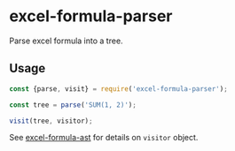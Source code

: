 # excel-formula-parser

Parse excel formula into a tree.

## Usage

```js
const {parse, visit} = require('excel-formula-parser');

const tree = parse('SUM(1, 2)');

visit(tree, visitor);
```

See [excel-formula-ast](https://github.com/psalaets/excel-formula-ast) for details on `visitor` object.
